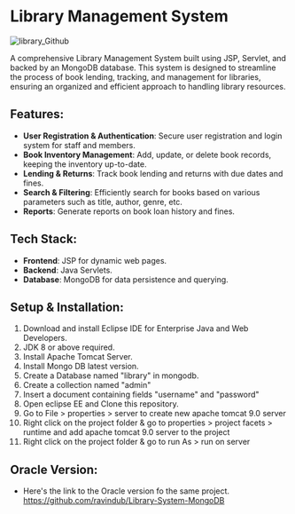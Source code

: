 # Library Management System

![library_Github](https://github.com/ravindub/Library-System-Oracle/assets/47911656/d7b20e2a-e1df-42c3-ad87-3365b63c91d6)

A comprehensive Library Management System built using JSP, Servlet, and backed by an MongoDB database. This system is designed to streamline the process of book lending, tracking, and management for libraries, ensuring an organized and efficient approach to handling library resources.

## Features:

- **User Registration & Authentication**: Secure user registration and login system for staff and members.
- **Book Inventory Management**: Add, update, or delete book records, keeping the inventory up-to-date.
- **Lending & Returns**: Track book lending and returns with due dates and fines.
- **Search & Filtering**: Efficiently search for books based on various parameters such as title, author, genre, etc.
- **Reports**: Generate reports on book loan history and fines.

## Tech Stack:

- **Frontend**: JSP for dynamic web pages.
- **Backend**: Java Servlets.
- **Database**: MongoDB for data persistence and querying.

## Setup & Installation:

1. Download and install Eclipse IDE for Enterprise Java and Web Developers.
2. JDK 8 or above required.
3. Install Apache Tomcat Server.
4. Install Mongo DB latest version.
5. Create a Database named "library" in mongodb.
6. Create a collection named "admin"
7. Insert a document containing fields "username" and "password"
8. Open eclipse EE and Clone this repository.
9. Go to File > properties > server to create new apache tomcat 9.0 server
10. Right click on the project folder & go to properties > project facets > runtime and add apache tomcat 9.0 server to the project
11. Right click on the project folder & go to run As > run on server
      

## Oracle Version:

- Here's the link to the Oracle version fo the same project. https://github.com/ravindub/Library-System-MongoDB
